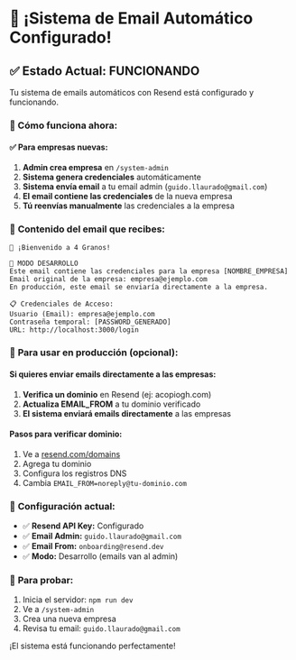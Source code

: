 # 🎉 ¡Sistema de Email Automático Configurado!

## ✅ Estado Actual: FUNCIONANDO

Tu sistema de emails automáticos con Resend está configurado y funcionando.

### 📧 Cómo funciona ahora:

#### ✅ **Para empresas nuevas:**
1. **Admin crea empresa** en `/system-admin`
2. **Sistema genera credenciales** automáticamente
3. **Sistema envía email** a tu email admin (`guido.llaurado@gmail.com`)
4. **El email contiene las credenciales** de la nueva empresa
5. **Tú reenvías manualmente** las credenciales a la empresa

### 📨 **Contenido del email que recibes:**

```
🌾 ¡Bienvenido a 4 Granos!

🧪 MODO DESARROLLO
Este email contiene las credenciales para la empresa [NOMBRE_EMPRESA]
Email original de la empresa: empresa@ejemplo.com
En producción, este email se enviaría directamente a la empresa.

📋 Credenciales de Acceso:
Usuario (Email): empresa@ejemplo.com
Contraseña temporal: [PASSWORD_GENERADO]
URL: http://localhost:3000/login
```

### 🚀 **Para usar en producción (opcional):**

#### Si quieres enviar emails directamente a las empresas:
1. **Verifica un dominio** en Resend (ej: acopiogh.com)
2. **Actualiza EMAIL_FROM** a tu dominio verificado
3. **El sistema enviará emails directamente** a las empresas

#### Pasos para verificar dominio:
1. Ve a [resend.com/domains](https://resend.com/domains)
2. Agrega tu dominio
3. Configura los registros DNS
4. Cambia `EMAIL_FROM=noreply@tu-dominio.com`

### 🔧 **Configuración actual:**
- ✅ **Resend API Key:** Configurado
- ✅ **Email Admin:** `guido.llaurado@gmail.com`
- ✅ **Email From:** `onboarding@resend.dev`
- ✅ **Modo:** Desarrollo (emails van al admin)

### 🎯 **Para probar:**
1. Inicia el servidor: `npm run dev`
2. Ve a `/system-admin`
3. Crea una nueva empresa
4. Revisa tu email: `guido.llaurado@gmail.com`

¡El sistema está funcionando perfectamente!
